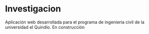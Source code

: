 # Investigacion
Aplicación web desarrollada para el programa de ingenieria civil de la universidad el Quindío.  En construcción
